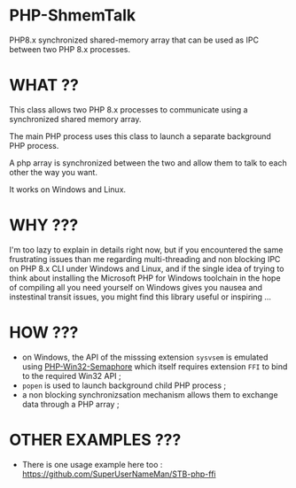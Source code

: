 # PHP-ShmemTalk
PHP8.x synchronized shared-memory array that can be used as IPC between two PHP 8.x processes.


# WHAT ??

This class allows two PHP 8.x processes to communicate using a synchronized shared memory array.

The main PHP process uses this class to launch a separate background PHP process.

A php array is synchronized between the two and allow them to talk to each other the way you want.

It works on Windows and Linux.

# WHY ???

I'm too lazy to explain in details right now, but if you encountered the same frustrating issues than me regarding multi-threading and non blocking IPC on PHP 8.x CLI under Windows and Linux, and if the single idea of trying to think about installing the Microsoft PHP for Windows toolchain in the hope of compiling all you need yourself on Windows gives you nausea and instestinal transit issues, you might find this library useful or inspiring ...

# HOW ???

- on Windows, the API of the misssing extension `sysvsem` is emulated using [PHP-Win32-Semaphore](https://github.com/SuperUserNameMan/PHP-Win32-Semaphore) which itself requires extension `FFI` to bind to the required Win32 API ;
- `popen` is used to launch background child PHP process ;
- a non blocking synchronizsation mechanism allows them to exchange data through a PHP array ;


# OTHER EXAMPLES ???

- There is one usage example here too : https://github.com/SuperUserNameMan/STB-php-ffi
